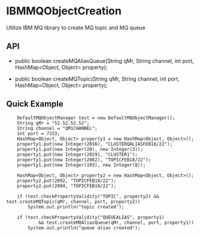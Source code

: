 # IBMMQObjectCreation
Utilize IBM MQ library to create MQ topic and MQ queue
## API
-	public boolean createMQAliasQueue(String qMr, String channel, int port, HashMap<Object, Object> property);

-	public boolean createMQTopic(String qMr, String channel, int port, HashMap<Object, Object> property);
## Quick Example





		DefaultMQObjectManager test = new DefaultMQObjectManager();
		String qMr = "52.52.52.52";
		String channel = "QM1CHANNEL";
		int port = 7333;
		HashMap<Object, Object> property1 = new HashMap<Object, Object>();
		property1.put(new Integer(2016), "CLUSTERQALIASFEB18/22");
		property1.put(new Integer(20), new Integer(3));
		property1.put(new Integer(2029), "CLUSTER1");
		property1.put(new Integer(2002), "TOPICFEB18/22");
		property1.put(new Integer(193), new Integer(8));

		HashMap<Object, Object> property2 = new HashMap<Object, Object>();
		property2.put(2092, "TOPICFEB18/22");
		property2.put(2094, "TOPICFEB18/22");

		if (test.checkPropertyValidity("TOPIC", property2) && test.createMQTopic(qMr, channel, port, property2))
			System.out.println("topic created");

		if (test.checkPropertyValidity("QUEUEALIAS", property1)
				&& test.createMQAliasQueue(qMr, channel, port, property1))
			System.out.println("queue alias created");
			

	
